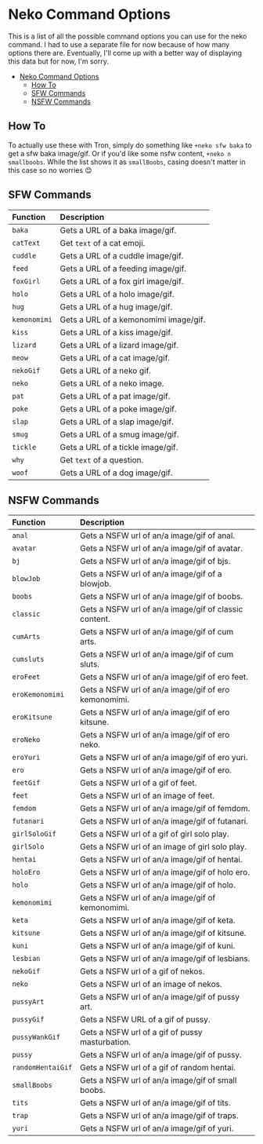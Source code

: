 # Neko Command Options

This is a list of all the possible command options you can use for the neko command. I had to use a separate file for now because of how many options there are. Eventually, I'll come up with a better way of displaying this data but for now, I'm sorry.

- [Neko Command Options](#neko-command-options)
  - [How To](#how-to)
  - [SFW Commands](#sfw-commands)
  - [NSFW Commands](#nsfw-commands)

## How To

To actually use these with Tron, simply do something like `+neko sfw baka` to get a sfw baka image/gif. Or if you'd like some nsfw content, `+neko n smallboobs`. While the list shows it as `smallBoobs`, casing doesn't matter in this case so no worries 😊

## SFW Commands

| Function     | Description                           |
|:-------------|:--------------------------------------|
| `baka`       | Gets a URL of a baka image/gif.       |
| `catText`    | Get `text` of a cat emoji.            |
| `cuddle`     | Gets a URL of a cuddle image/gif.     |
| `feed`       | Gets a URL of a feeding image/gif.    |
| `foxGirl`    | Gets a URL of a fox girl image/gif.   |
| `holo`       | Gets a URL of a holo image/gif.       |
| `hug`        | Gets a URL of a hug image/gif.        |
| `kemonomimi` | Gets a URL of a kemonomimi image/gif. |
| `kiss`       | Gets a URL of a kiss image/gif.       |
| `lizard`     | Gets a URL of a lizard image/gif.     |
| `meow`       | Gets a URL of a cat image/gif.        |
| `nekoGif`    | Gets a URL of a neko gif.             |
| `neko`       | Gets a URL of a neko image.           |
| `pat`        | Gets a URL of a pat image/gif.        |
| `poke`       | Gets a URL of a poke image/gif.       |
| `slap`       | Gets a URL of a slap image/gif.       |
| `smug`       | Gets a URL of a smug image/gif.       |
| `tickle`     | Gets a URL of a tickle image/gif.     |
| `why`        | Get `text` of a question.             |
| `woof`       | Gets a URL of a dog image/gif.        |

## NSFW Commands

| Function          | Description                                           |
|:------------------|:------------------------------------------------------|
| `anal`            | Gets a NSFW url of an/a image/gif of anal.            |
| `avatar`          | Gets a NSFW url of an/a image/gif of avatar.          |
| `bj`              | Gets a NSFW url of an/a image/gif of bjs.             |
| `blowJob`         | Gets a NSFW url of an/a image/gif of a blowjob.       |
| `boobs`           | Gets a NSFW url of an/a image/gif of boobs.           |
| `classic`         | Gets a NSFW url of an/a image/gif of classic content. |
| `cumArts`         | Gets a NSFW url of an/a image/gif of cum arts.        |
| `cumsluts`        | Gets a NSFW url of an/a image/gif of cum sluts.       |
| `eroFeet`         | Gets a NSFW url of an/a image/gif of ero feet.        |
| `eroKemonomimi`   | Gets a NSFW url of an/a image/gif of ero kemonomimi.  |
| `eroKitsune`      | Gets a NSFW url of an/a image/gif of ero kitsune.     |
| `eroNeko`         | Gets a NSFW url of an/a image/gif of ero neko.        |
| `eroYuri`         | Gets a NSFW url of an/a image/gif of ero yuri.        |
| `ero`             | Gets a NSFW url of an/a image/gif of ero.             |
| `feetGif`         | Gets a NSFW url of a gif of feet.                     |
| `feet`            | Gets a NSFW url of an image of feet.                  |
| `femdom`          | Gets a NSFW url of an/a image/gif of femdom.          |
| `futanari`        | Gets a NSFW url of an/a image/gif of futanari.        |
| `girlSoloGif`     | Gets a NSFW url of a gif of girl solo play.           |
| `girlSolo`        | Gets a NSFW url of an image of girl solo play.        |
| `hentai`          | Gets a NSFW url of an/a image/gif of hentai.          |
| `holoEro`         | Gets a NSFW url of an/a image/gif of holo ero.        |
| `holo`            | Gets a NSFW url of an/a image/gif of holo.            |
| `kemonomimi`      | Gets a NSFW url of an/a image/gif of kemonomimi.      |
| `keta`            | Gets a NSFW url of an/a image/gif of keta.            |
| `kitsune`         | Gets a NSFW url of an/a image/gif of kitsune.         |
| `kuni`            | Gets a NSFW url of an/a image/gif of kuni.            |
| `lesbian`         | Gets a NSFW url of an/a image/gif of lesbians.        |
| `nekoGif`         | Gets a NSFW url of a gif of nekos.                    |
| `neko`            | Gets a NSFW url of an image of nekos.                 |
| `pussyArt`        | Gets a NSFW url of an/a image/gif of pussy art.       |
| `pussyGif`        | Gets a NSFW URL of a gif of pussy.                    |
| `pussyWankGif`    | Gets a NSFW url of a gif of pussy masturbation.       |
| `pussy`           | Gets a NSFW url of an/a image/gif of pussy.           |
| `randomHentaiGif` | Gets a NSFW url of a gif of random hentai.            |
| `smallBoobs`      | Gets a NSFW url of an/a image/gif of small boobs.     |
| `tits`            | Gets a NSFW url of an/a image/gif of tits.            |
| `trap`            | Gets a NSFW url of an/a image/gif of traps.           |
| `yuri`            | Gets a NSFW url of an/a image/gif of yuri.            |
